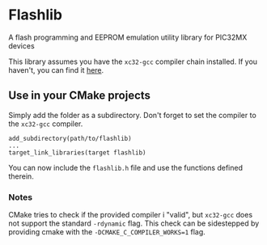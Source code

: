 # Flashlib
A flash programming and EEPROM emulation utility library for PIC32MX devices

This library assumes you have the `xc32-gcc` compiler chain installed. If you haven't, you can find it [here](https://www.microchip.com/en-us/development-tools-tools-and-software/mplab-xc-compilers).

## Use in your CMake projects
Simply add the folder as a subdirectory. Don't forget to set the compiler to the `xc32-gcc` compiler.
```
add_subdirectory(path/to/flashlib)
...
target_link_libraries(target flashlib)
```
You can now include the `flashlib.h` file and use the functions defined therein.

### Notes
CMake tries to check if the provided compiler i "valid", but `xc32-gcc` does not support the standard `-rdynamic` flag.
This check can be sidestepped by providing cmake with the `-DCMAKE_C_COMPILER_WORKS=1` flag.
